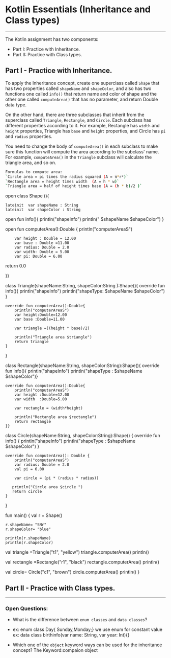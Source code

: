 # Kotlin Essentials (Inheritance and Class types)
---
The Kotlin assignment has two components:
- Part I: Practice with Inheritance.
- Part II: Practice with Class types. 

## Part I - Practice with Inheritance.

To apply the Inheritance concept, create one superclass called `Shape` that has two properties called `shapeName` and `shapeColor`, and also has two functions one called `info()` that return name and color of shape and the other one called `computeArea()` that has no parameter, and return Double data type.

On the other hand, there are three subclasses that inherit from the superclass called `Triangle`, `Rectangle`, and `Circle`. Each subclass has different properties according to it. For example, Rectangle has `width` and `height` properties, Triangle has `base` and `height` properties, and Circle has `pi` and `radius` properties.

You need to change the body of `computeArea()` in each subclass to make sure this function will compute the area according to the subclass' name. For example, `computeArea()` in the `Triangle` subclass will calculate the triangle area, and so on.

```sh
Formulas to compute area:
`Circle area = pi times the radius squared (A = π*r²)`
`Rectangle area = height times width  (A = h * w)`
`Triangle area = half of height times base (A = (h * b)/2 )`
```

open class Shape (){

    lateinit  var shapeName : String
    lateinit  var shapeColor : String

open fun info(){
println("shapeInfo")
println(" $shapeName $shapeColor") }

open fun computerArea():Double
{
println("computerAreaS")

        var height : Double = 12.00
        var base : Double =11.00
        var radius: Double = 2.0
        var width: Double = 5.00
        var pi: Double = 6.00

return 0.0

}}

class Triangle(shapeName:String, shapeColor:String ):Shape(){
override fun info(){
println("shapeInfo")
println("shapeType: $shapeName $shapeColor") }

    override fun computerArea():Double{
        println("computerAreaS")
        var height:Double=12.00
        var base :Double=11.00

        var triangle =((height * base)/2)

        println("Triangle area $triangle")
        return triangle
    }
}

class Rectangle(shapeName:String, shapeColor:String):Shape(){
override fun info(){
println("shapeInfo")
println("shapeType : $shapeName $shapeColor")}


    override fun computerArea():Double{
        println("computerAreaS")
        var height :Double=12.00
        var width  :Double=5.00

        var rectangle = (width*height)

        println("Rectangle area $rectangle")
        return rectangle
    }}

class Circle(shapeName:String, shapeColor:String):Shape() {
override fun info() {
println("shapeInfo")
println("shapeType : $shapeName $shapeColor")
}


    override fun computerArea(): Double {
        println("computerAreaS")
        var radius: Double = 2.0
        val pi = 6.00

        var circle = (pi * (radius * radius))

       println("Circle area $circle ")
       return circle
    }
}


fun main() {
val r = Shape()

    r.shapeName= "SNr"
    r.shapeColor= "blue"

    println(r.shapeName)
    println(r.shapeColor)

val triangle =Triangle("t1", "yellow")
triangle.computerArea()
println()

val rectangle =Rectangle("r1", "black")
rectangle.computerArea()
println()

val circle= Circle("c1", "brown")
circle.computerArea()
println()
}

## Part II - Practice with Class types.
---
### Open Questions:
- What is the difference between `enum classes` and `data classes`?
- ex:
  enum class Day{ Sunday,Monday;}
  we  use enum for constant value
  ex:
  data class birthinfo(var name: String, var year: Int){}

- Which one of the `object` keyword ways can be used for the inheritance concept?
  The Keyword:compaion object


